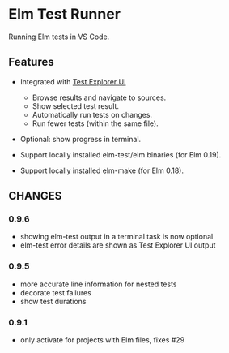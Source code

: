 # Elm Test Runner 

Running Elm tests in VS Code.

## Features

- Integrated with [Test Explorer UI](https://marketplace.visualstudio.com/items?itemName=hbenl.vscode-test-explorer)
  - Browse results and navigate to sources.
  - Show selected test result.
  - Automatically run tests on changes.
  - Run fewer tests (within the same file).

- Optional: show progress in terminal.
- Support locally installed elm-test/elm binaries (for Elm 0.19).
- Support locally installed elm-make (for Elm 0.18).

## CHANGES

### 0.9.6
- showing elm-test output in a terminal task is now optional
- elm-test error details are shown as Test Explorer UI output

### 0.9.5
- more accurate line information for nested tests
- decorate test failures
- show test durations

### 0.9.1
- only activate for projects with Elm files, fixes #29

